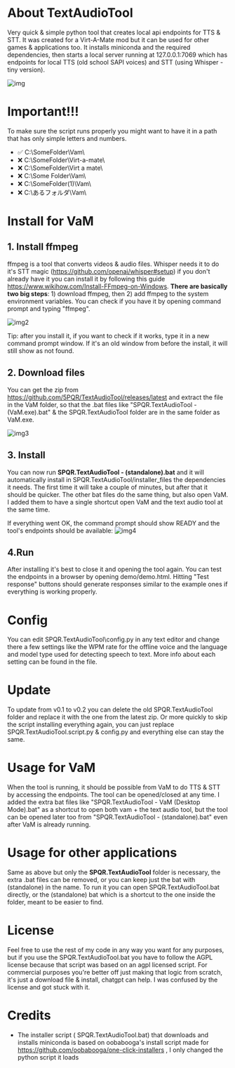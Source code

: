 # About TextAudioTool
Very quick & simple python tool that creates local api endpoints for TTS &amp; STT. It was created for a Virt-A-Mate mod but it can be used for other games & applications too.
It installs miniconda and the required dependencies, then starts a local server running at 127.0.0.1:7069 which has endpoints for local TTS (old school SAPI voices) and STT (using Whisper - tiny version).

![img](https://github.com/5PQR/TextAudioTool/assets/122448634/7aeb85c7-0b09-4cb6-a177-172911639139)

# Important!!!
To make sure the script runs properly you might want to have it in a path that has only simple letters and numbers.
* ✅ C:\SomeFolder\Vam\
* ❌ C:\SomeFolder\Virt-a-mate\
* ❌ C:\SomeFolder\Virt a mate\
* ❌ C:\Some Folder\Vam\
* ❌ C:\SomeFolder(1)\Vam\
* ❌ C:\あるフォルダ\Vam\

# Install for VaM
## 1. Install ffmpeg
ffmpeg is a tool that converts videos & audio files. Whisper needs it to do it's STT magic (https://github.com/openai/whisper#setup)
if you don't already have it you can install it by following this guide https://www.wikihow.com/Install-FFmpeg-on-Windows. **There are basically two big steps**: 1) download ffmpeg, then 2) add ffmpeg to the system environment variables. You can check if you have it by opening command prompt and typing "ffmpeg".

![img2](https://github.com/5PQR/TextAudioTool/assets/122448634/331d678f-db29-49e5-9048-d2ccf5eadd56)

Tip: after you install it, if you want to check if it works, type it in a new command prompt window. If it's an old window from before the install, it will still show as not found. 

## 2. Download files
You can get the zip from https://github.com/5PQR/TextAudioTool/releases/latest and extract the file in the VaM folder, so that the .bat files like "SPQR.TextAudioTool - (VaM.exe).bat" & the SPQR.TextAudioTool folder are in the same folder as VaM.exe.

![img3](https://github.com/5PQR/TextAudioTool/assets/122448634/d9646779-7ba9-474d-882a-0cc3b19ce091)


## 3. Install 
You can now run **SPQR.TextAudioTool - (standalone).bat** and it will automatically install in SPQR.TextAudioTool/installer_files the dependencies it needs. The first time it will take a couple of minutes, but after that it should be quicker. The other bat files do the same thing, but also open VaM. I added them to have a single shortcut open VaM and the text audio tool at the same time.

If everything went OK, the command prompt should show READY and the tool's endpoints should be available:
![img4](https://github.com/5PQR/TextAudioTool/assets/122448634/2bcfc915-bb97-440d-b72f-76455d6b20b7)


## 4.Run
After installing it's best to close it and opening the tool again. You can test the endpoints in a browser by opening demo/demo.html. Hitting "Test response" buttons should generate responses similar to the example ones if everything is working properly.

# Config
You can edit SPQR.TextAudioTool\config.py in any text editor and change there a few settings like the WPM rate for the offline voice and the language and model type used for detecting speech to text. More info about each setting can be found in the file.

# Update
To update from v0.1 to v0.2 you can delete the old SPQR.TextAudioTool folder and replace it with the one from the latest zip. Or more quickly to skip the script installing everything again, you can just replace SPQR.TextAudioTool.script.py & config.py and everything else can stay the same.

# Usage for VaM
When the tool is running, it should be possible from VaM to do TTS & STT by accessing the endpoints.
The tool can be opened/closed at any time. I added the extra bat files like "SPQR.TextAudioTool - VaM (Desktop Mode).bat" as a shortcut to open both vam + the text audio tool, but the tool can be opened later too from "SPQR.TextAudioTool - (standalone).bat" even after VaM is already running.

# Usage for other applications
Same as above but only the **SPQR.TextAudioTool** folder is necessary, the extra .bat files can be removed, or you can keep just the bat with (standalone) in the name. To run it you can open SPQR.TextAudioTool.bat directly, or the (standalone) bat which is a shortcut to the one inside the folder, meant to be easier to find.

# License
Feel free to use the rest of my code in any way you want for any purposes, but if you use the SPQR.TextAudioTool.bat you have to follow the AGPL license because that script was based on an agpl licensed script. For commercial purposes you're better off just making that logic from scratch, it's just a download file & install, chatgpt can help. I was confused by the license and got stuck with it.

# Credits
* The installer script ( SPQR.TextAudioTool.bat) that downloads and installs miniconda is based on oobabooga's install script made for https://github.com/oobabooga/one-click-installers , I only changed the python script it loads
